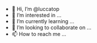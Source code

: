 - 👋 Hi, I’m @luccatop
- 👀 I’m interested in ...
- 🌱 I’m currently learning ...
- 💞️ I’m looking to collaborate on ...
- 📫 How to reach me ...

<!---
luccatop/luccatop is a ✨ special ✨ repository because its `README.md` (this file) appears on your GitHub profile.
You can click the Preview link to take a look at your changes.
--->
